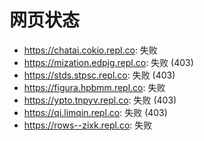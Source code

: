 # 网页状态
- https://chatai.cokio.repl.co: 失败
- https://mization.edpjg.repl.co: 失败 (403)
- https://stds.stpsc.repl.co: 失败 (403)
- https://figura.hpbmm.repl.co: 失败
- https://ypto.tnpyv.repl.co: 失败 (403)
- https://qi.limqin.repl.co: 失败 (403)
- https://rows--zixk.repl.co: 失败
